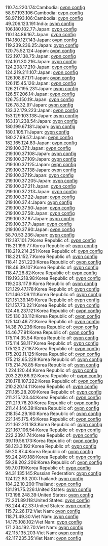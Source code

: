 110.74.220.174:Cambodia: [ovpn config](vpn/110_74_220_174.ovpn)  
58.97.193.106:Cambodia: [ovpn config](vpn/58_97_193_106.ovpn)  
58.97.193.106:Cambodia: [ovpn config](vpn/58_97_193_106.ovpn)  
49.206.123.191:India: [ovpn config](vpn/49_206_123_191.ovpn)  
106.180.102.77:Japan: [ovpn config](vpn/106_180_102_77.ovpn)  
110.134.86.167:Japan: [ovpn config](vpn/110_134_86_167.ovpn)  
114.180.127.143:Japan: [ovpn config](vpn/114_180_127_143.ovpn)  
119.239.236.25:Japan: [ovpn config](vpn/119_239_236_25.ovpn)  
120.75.52.124:Japan: [ovpn config](vpn/120_75_52_124.ovpn)  
122.197.138.75:Japan: [ovpn config](vpn/122_197_138_75.ovpn)  
124.101.30.216:Japan: [ovpn config](vpn/124_101_30_216.ovpn)  
124.208.17.210:Japan: [ovpn config](vpn/124_208_17_210.ovpn)  
124.219.211.107:Japan: [ovpn config](vpn/124_219_211_107.ovpn)  
126.108.67.171:Japan: [ovpn config](vpn/126_108_67_171.ovpn)  
126.115.45.126:Japan: [ovpn config](vpn/126_115_45_126.ovpn)  
126.217.195.231:Japan: [ovpn config](vpn/126_217_195_231.ovpn)  
126.57.206.14:Japan: [ovpn config](vpn/126_57_206_14.ovpn)  
126.75.150.19:Japan: [ovpn config](vpn/126_75_150_19.ovpn)  
126.78.32.97:Japan: [ovpn config](vpn/126_78_32_97.ovpn)  
133.32.179.223:Japan: [ovpn config](vpn/133_32_179_223.ovpn)  
153.129.103.138:Japan: [ovpn config](vpn/153_129_103_138.ovpn)  
163.131.238.54:Japan: [ovpn config](vpn/163_131_238_54.ovpn)  
180.199.67.181:Japan: [ovpn config](vpn/180_199_67_181.ovpn)  
180.1.105.11:Japan: [ovpn config](vpn/180_1_105_11.ovpn)  
180.27.99.57:Japan: [ovpn config](vpn/180_27_99_57.ovpn)  
182.165.124.83:Japan: [ovpn config](vpn/182_165_124_83.ovpn)  
219.100.37.1:Japan: [ovpn config](vpn/219_100_37_1.ovpn)  
219.100.37.108:Japan: [ovpn config](vpn/219_100_37_108.ovpn)  
219.100.37.109:Japan: [ovpn config](vpn/219_100_37_109.ovpn)  
219.100.37.125:Japan: [ovpn config](vpn/219_100_37_125.ovpn)  
219.100.37.138:Japan: [ovpn config](vpn/219_100_37_138.ovpn)  
219.100.37.19:Japan: [ovpn config](vpn/219_100_37_19.ovpn)  
219.100.37.205:Japan: [ovpn config](vpn/219_100_37_205.ovpn)  
219.100.37.211:Japan: [ovpn config](vpn/219_100_37_211.ovpn)  
219.100.37.213:Japan: [ovpn config](vpn/219_100_37_213.ovpn)  
219.100.37.22:Japan: [ovpn config](vpn/219_100_37_22.ovpn)  
219.100.37.4:Japan: [ovpn config](vpn/219_100_37_4.ovpn)  
219.100.37.50:Japan: [ovpn config](vpn/219_100_37_50.ovpn)  
219.100.37.58:Japan: [ovpn config](vpn/219_100_37_58.ovpn)  
219.100.37.67:Japan: [ovpn config](vpn/219_100_37_67.ovpn)  
219.100.37.7:Japan: [ovpn config](vpn/219_100_37_7.ovpn)  
219.100.37.90:Japan: [ovpn config](vpn/219_100_37_90.ovpn)  
58.70.53.236:Japan: [ovpn config](vpn/58_70_53_236.ovpn)  
112.187.101.7:Korea Republic of: [ovpn config](vpn/112_187_101_7.ovpn)  
115.21.199.77:Korea Republic of: [ovpn config](vpn/115_21_199_77.ovpn)  
118.219.214.251:Korea Republic of: [ovpn config](vpn/118_219_214_251.ovpn)  
118.221.152.7:Korea Republic of: [ovpn config](vpn/118_221_152_7.ovpn)  
118.41.251.223:Korea Republic of: [ovpn config](vpn/118_41_251_223.ovpn)  
118.46.39.107:Korea Republic of: [ovpn config](vpn/118_46_39_107.ovpn)  
118.47.28.82:Korea Republic of: [ovpn config](vpn/118_47_28_82.ovpn)  
119.193.218.98:Korea Republic of: [ovpn config](vpn/119_193_218_98.ovpn)  
119.203.117.9:Korea Republic of: [ovpn config](vpn/119_203_117_9.ovpn)  
121.129.47.178:Korea Republic of: [ovpn config](vpn/121_129_47_178.ovpn)  
121.146.209.111:Korea Republic of: [ovpn config](vpn/121_146_209_111.ovpn)  
121.151.39.149:Korea Republic of: [ovpn config](vpn/121_151_39_149.ovpn)  
121.157.73.221:Korea Republic of: [ovpn config](vpn/121_157_73_221.ovpn)  
124.46.237.121:Korea Republic of: [ovpn config](vpn/124_46_237_121.ovpn)  
125.130.33.112:Korea Republic of: [ovpn config](vpn/125_130_33_112.ovpn)  
125.140.46.72:Korea Republic of: [ovpn config](vpn/125_140_46_72.ovpn)  
14.38.70.236:Korea Republic of: [ovpn config](vpn/14_38_70_236.ovpn)  
14.46.77.91:Korea Republic of: [ovpn config](vpn/14_46_77_91.ovpn)  
175.114.35.54:Korea Republic of: [ovpn config](vpn/175_114_35_54.ovpn)  
175.114.58.117:Korea Republic of: [ovpn config](vpn/175_114_58_117.ovpn)  
175.120.27.187:Korea Republic of: [ovpn config](vpn/175_120_27_187.ovpn)  
175.202.11.125:Korea Republic of: [ovpn config](vpn/175_202_11_125.ovpn)  
175.212.65.229:Korea Republic of: [ovpn config](vpn/175_212_65_229.ovpn)  
175.214.76.85:Korea Republic of: [ovpn config](vpn/175_214_76_85.ovpn)  
1.224.120.44:Korea Republic of: [ovpn config](vpn/1_224_120_44.ovpn)  
203.229.86.92:Korea Republic of: [ovpn config](vpn/203_229_86_92.ovpn)  
210.178.107.222:Korea Republic of: [ovpn config](vpn/210_178_107_222.ovpn)  
210.220.14.11:Korea Republic of: [ovpn config](vpn/210_220_14_11.ovpn)  
211.185.28.209:Korea Republic of: [ovpn config](vpn/211_185_28_209.ovpn)  
211.215.123.44:Korea Republic of: [ovpn config](vpn/211_215_123_44.ovpn)  
211.219.76.20:Korea Republic of: [ovpn config](vpn/211_219_76_20.ovpn)  
211.44.146.39:Korea Republic of: [ovpn config](vpn/211_44_146_39.ovpn)  
218.154.29.160:Korea Republic of: [ovpn config](vpn/218_154_29_160.ovpn)  
221.145.175.45:Korea Republic of: [ovpn config](vpn/221_145_175_45.ovpn)  
221.162.211.183:Korea Republic of: [ovpn config](vpn/221_162_211_183.ovpn)  
221.167.106.54:Korea Republic of: [ovpn config](vpn/221_167_106_54.ovpn)  
222.239.1.74:Korea Republic of: [ovpn config](vpn/222_239_1_74.ovpn)  
39.119.56.173:Korea Republic of: [ovpn config](vpn/39_119_56_173.ovpn)  
58.123.3.192:Korea Republic of: [ovpn config](vpn/58_123_3_192.ovpn)  
59.20.87.4:Korea Republic of: [ovpn config](vpn/59_20_87_4.ovpn)  
59.24.249.188:Korea Republic of: [ovpn config](vpn/59_24_249_188.ovpn)  
59.28.202.206:Korea Republic of: [ovpn config](vpn/59_28_202_206.ovpn)  
59.7.0.119:Korea Republic of: [ovpn config](vpn/59_7_0_119.ovpn)  
94.31.135.145:Russian Federation: [ovpn config](vpn/94_31_135_145.ovpn)  
124.122.83.200:Thailand: [ovpn config](vpn/124_122_83_200.ovpn)  
184.22.10.200:Thailand: [ovpn config](vpn/184_22_10_200.ovpn)  
131.191.75.226:United States: [ovpn config](vpn/131_191_75_226.ovpn)  
173.198.248.39:United States: [ovpn config](vpn/173_198_248_39.ovpn)  
72.201.89.118:United States: [ovpn config](vpn/72_201_89_118.ovpn)  
98.244.42.33:United States: [ovpn config](vpn/98_244_42_33.ovpn)  
115.72.26.172:Viet Nam: [ovpn config](vpn/115_72_26_172.ovpn)  
118.71.49.30:Viet Nam: [ovpn config](vpn/118_71_49_30.ovpn)  
14.175.108.102:Viet Nam: [ovpn config](vpn/14_175_108_102.ovpn)  
171.234.192.70:Viet Nam: [ovpn config](vpn/171_234_192_70.ovpn)  
42.115.135.203:Viet Nam: [ovpn config](vpn/42_115_135_203.ovpn)  
42.117.235.35:Viet Nam: [ovpn config](vpn/42_117_235_35.ovpn)  
